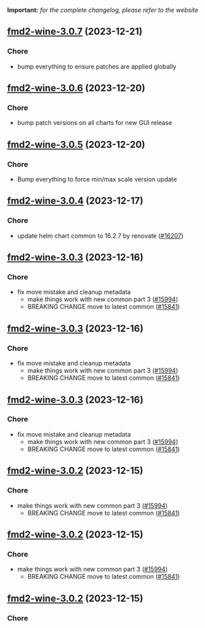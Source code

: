 **Important:**
*for the complete changelog, please refer to the website*




## [fmd2-wine-3.0.7](https://github.com/truecharts/charts/compare/fmd2-wine-3.0.6...fmd2-wine-3.0.7) (2023-12-21)

### Chore

- bump everything to ensure patches are applied globally
  
  


## [fmd2-wine-3.0.6](https://github.com/truecharts/charts/compare/fmd2-wine-3.0.5...fmd2-wine-3.0.6) (2023-12-20)

### Chore

- bump patch versions on all charts for new GUI release
  
  


## [fmd2-wine-3.0.5](https://github.com/truecharts/charts/compare/fmd2-wine-3.0.4...fmd2-wine-3.0.5) (2023-12-20)

### Chore

- Bump everything to force min/max scale version update
  
  


## [fmd2-wine-3.0.4](https://github.com/truecharts/charts/compare/fmd2-wine-3.0.3...fmd2-wine-3.0.4) (2023-12-17)

### Chore

- update helm chart common to 16.2.7 by renovate ([#16207](https://github.com/truecharts/charts/issues/16207))
  
  


## [fmd2-wine-3.0.3](https://github.com/truecharts/charts/compare/fmd2-wine-2.0.12...fmd2-wine-3.0.3) (2023-12-16)

### Chore

- fix move mistake and cleanup metadata
  - make things work with new common part 3 ([#15994](https://github.com/truecharts/charts/issues/15994))
  - BREAKING CHANGE move to latest common ([#15841](https://github.com/truecharts/charts/issues/15841))
  
  


## [fmd2-wine-3.0.3](https://github.com/truecharts/charts/compare/fmd2-wine-2.0.12...fmd2-wine-3.0.3) (2023-12-16)

### Chore

- fix move mistake and cleanup metadata
  - make things work with new common part 3 ([#15994](https://github.com/truecharts/charts/issues/15994))
  - BREAKING CHANGE move to latest common ([#15841](https://github.com/truecharts/charts/issues/15841))
  
  


## [fmd2-wine-3.0.3](https://github.com/truecharts/charts/compare/fmd2-wine-2.0.12...fmd2-wine-3.0.3) (2023-12-16)

### Chore

- fix move mistake and cleanup metadata
  - make things work with new common part 3 ([#15994](https://github.com/truecharts/charts/issues/15994))
  - BREAKING CHANGE move to latest common ([#15841](https://github.com/truecharts/charts/issues/15841))
  
  


## [fmd2-wine-3.0.2](https://github.com/truecharts/charts/compare/fmd2-wine-2.0.12...fmd2-wine-3.0.2) (2023-12-15)

### Chore

- make things work with new common part 3 ([#15994](https://github.com/truecharts/charts/issues/15994))
  - BREAKING CHANGE move to latest common ([#15841](https://github.com/truecharts/charts/issues/15841))
  
  


## [fmd2-wine-3.0.2](https://github.com/truecharts/charts/compare/fmd2-wine-2.0.12...fmd2-wine-3.0.2) (2023-12-15)

### Chore

- make things work with new common part 3 ([#15994](https://github.com/truecharts/charts/issues/15994))
  - BREAKING CHANGE move to latest common ([#15841](https://github.com/truecharts/charts/issues/15841))
  
  


## [fmd2-wine-3.0.2](https://github.com/truecharts/charts/compare/fmd2-wine-2.0.12...fmd2-wine-3.0.2) (2023-12-15)

### Chore

